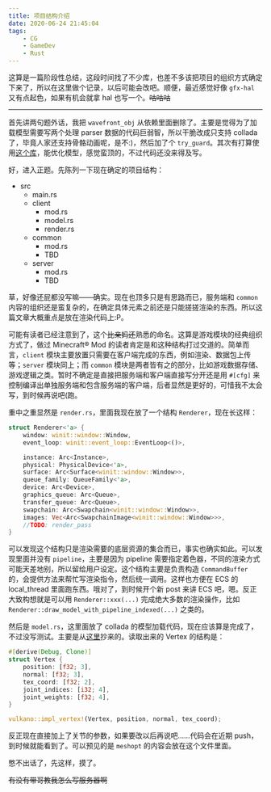 ```yaml
---
title: 项目结构介绍
date: 2020-06-24 21:45:04
tags:
    - CG
    - GameDev
    - Rust
---
```


这算是一篇阶段性总结，这段时间找了不少库，也差不多该把项目的组织方式确定下来了，所以在这里做个记录，以后可能会改吧。顺便，最近感觉好像 `gfx-hal` 又有点起色，如果有机会就拿 hal 也写一个。~~咕咕咕~~

---

首先讲两句题外话，我把 `wavefront_obj` 从依赖里面删除了。主要是觉得为了加载模型需要写两个处理 parser 数据的代码巨弱智，所以干脆改成只支持 collada 了，毕竟人家还支持骨骼动画呢，是不:)，然后加了个 `try_guard`。其次有打算使用[这个库](https://crates.io/crates/meshopt)，能优化模型，感觉蛮顶的，不过代码还没来得及写。

好，进入正题。先陈列一下现在确定的项目结构：

* src
  * main.rs
  * client
    * mod.rs
    * model.rs
    * render.rs
  * common
    * mod.rs
    * TBD
  * server
    * mod.rs
    * TBD

草，好像还屁都没写嘛——确实。现在也顶多只是有思路而已，服务端和 `common` 内容的组织还是蛮复杂的，在确定具体元素之前还是只能搓搓渲染的东西。所以这篇文章大概重点是放在渲染代码上:P。

可能有读者已经注意到了，这个~~比亲妈还~~熟悉的命名。这算是游戏模块的经典组织方式了，做过 Minecraft® Mod 的读者肯定是和这种结构打过交道的。简单而言，`client` 模块主要放置只需要在客户端完成的东西，例如渲染、数据包上传等；`server` 模块同上；而 `common` 模块是两者皆有之的部分，比如游戏数据存储、游戏逻辑之类。暂时不确定是直接把服务端和客户端直接写分开还是用 `#[cfg]` 来控制编译出单独服务端和包含服务端的客户端，后者显然是更好的，可惜我不太会写，到时候再说吧(跑。

重中之重显然是 `render.rs`，里面我现在放了一个结构 `Renderer`，现在长这样：

```rust
struct Renderer<'a> {
    window: winit::window::Window,
    event_loop: winit::event_loop::EventLoop<()>,

    instance: Arc<Instance>,
    physical: PhysicalDevice<'a>,
    surface: Arc<Surface<winit::window::Window>>,
    queue_family: QueueFamily<'a>,
    device: Arc<Device>,
    graphics_queue: Arc<Queue>,
    transfer_queue: Arc<Queue>,
    swapchain: Arc<Swapchain<winit::window::Window>>,
    images: Vec<Arc<SwapchainImage<winit::window::Window>>>,
    //TODO: render_pass
}
```

可以发现这个结构只是渲染需要的底层资源的集合而已，事实也确实如此。可以发现里面并没有 `pipeline`，主要是因为 pipeline 需要指定着色器，不同的渲染方式可能天差地别，所以留给用户设定。这个结构主要是负责构造 `CommandBuffer` 的，会提供方法来帮忙写渲染指令，然后统一调用。这样也方便在 ECS 的 local_thread 里面跑东西。哦对了，到时候开个新 post 来讲 ECS 吧，嗯。反正大致构想就是可以用 `Renderer::xxx(...)` 完成绝大多数的渲染操作，比如 `Renderer::draw_model_with_pipeline_indexed(...)` 之类的。

然后是 `model.rs`，这里面放了 collada 的模型加载代码，现在应该算是完成了，不过没写测试。主要是从[这里](https://github.com/PistonDevelopers/skeletal_animation/blob/master/src/skinned_renderer.rs)抄来的。读取出来的 Vertex 的结构是：

```rust
#[derive(Debug, Clone)]
struct Vertex {
    position: [f32; 3],
    normal: [f32; 3],
    tex_coord: [f32; 2],
    joint_indices: [i32; 4],
    joint_weights: [f32; 4],
}

vulkano::impl_vertex!(Vertex, position, normal, tex_coord);
```

反正现在直接加上了关节的参数，如果要改以后再说吧……代码会在近期 push，到时候就能看到了。可以预见的是 `meshopt` 的内容会放在这个文件里面。

憋不出话了，先这样，摸了。

~~有没有带哥教我怎么写服务器啊~~
